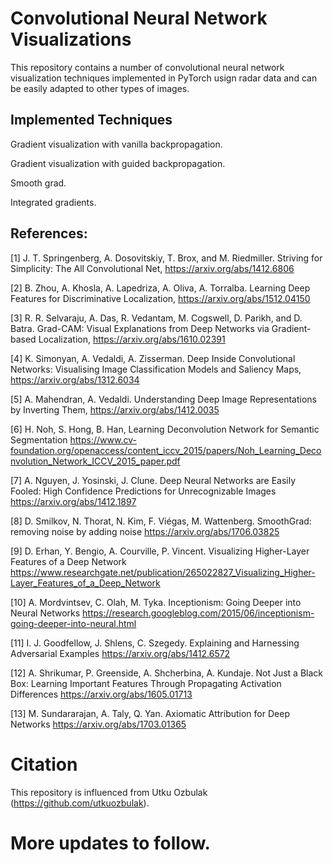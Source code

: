 # Convolutional Neural Network Visualizations
This repository contains a number of convolutional neural network visualization techniques implemented in PyTorch usign radar data and can be easily adapted to other types of images.

## Implemented Techniques

Gradient visualization with vanilla backpropagation.

Gradient visualization with guided backpropagation.

Smooth grad.

Integrated gradients.

## References:

[1] J. T. Springenberg, A. Dosovitskiy, T. Brox, and M. Riedmiller. Striving for Simplicity: The All Convolutional Net, https://arxiv.org/abs/1412.6806

[2] B. Zhou, A. Khosla, A. Lapedriza, A. Oliva, A. Torralba. Learning Deep Features for Discriminative Localization, https://arxiv.org/abs/1512.04150

[3] R. R. Selvaraju, A. Das, R. Vedantam, M. Cogswell, D. Parikh, and D. Batra. Grad-CAM: Visual Explanations from Deep Networks via Gradient-based Localization, https://arxiv.org/abs/1610.02391

[4] K. Simonyan, A. Vedaldi, A. Zisserman. Deep Inside Convolutional Networks: Visualising Image Classification Models and Saliency Maps, https://arxiv.org/abs/1312.6034

[5] A. Mahendran, A. Vedaldi. Understanding Deep Image Representations by Inverting Them, https://arxiv.org/abs/1412.0035

[6] H. Noh, S. Hong, B. Han, Learning Deconvolution Network for Semantic Segmentation https://www.cv-foundation.org/openaccess/content_iccv_2015/papers/Noh_Learning_Deconvolution_Network_ICCV_2015_paper.pdf

[7] A. Nguyen, J. Yosinski, J. Clune. Deep Neural Networks are Easily Fooled: High Confidence Predictions for Unrecognizable Images https://arxiv.org/abs/1412.1897

[8] D. Smilkov, N. Thorat, N. Kim, F. Viégas, M. Wattenberg. SmoothGrad: removing noise by adding noise https://arxiv.org/abs/1706.03825

[9] D. Erhan, Y. Bengio, A. Courville, P. Vincent. Visualizing Higher-Layer Features of a Deep Network https://www.researchgate.net/publication/265022827_Visualizing_Higher-Layer_Features_of_a_Deep_Network

[10] A. Mordvintsev, C. Olah, M. Tyka. Inceptionism: Going Deeper into Neural Networks https://research.googleblog.com/2015/06/inceptionism-going-deeper-into-neural.html

[11] I. J. Goodfellow, J. Shlens, C. Szegedy. Explaining and Harnessing Adversarial Examples https://arxiv.org/abs/1412.6572

[12] A. Shrikumar, P. Greenside, A. Shcherbina, A. Kundaje. Not Just a Black Box: Learning Important Features Through Propagating Activation Differences https://arxiv.org/abs/1605.01713

[13] M. Sundararajan, A. Taly, Q. Yan. Axiomatic Attribution for Deep Networks https://arxiv.org/abs/1703.01365

# Citation
This repository is influenced from Utku Ozbulak (https://github.com/utkuozbulak). 

# More updates to follow. 

